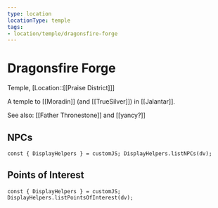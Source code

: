 ```yaml
---
type: location
locationType: temple
tags: 
- location/temple/dragonsfire-forge
---
```


# Dragonsfire Forge
Temple, [Location::[[Praise District]]]

A temple to [[Moradin]] (and [[TrueSilver]]) in [[Jalantar]]. 

See also: [[Father Thronestone]] and [[yancy?]]


## NPCs
```dataviewjs
const { DisplayHelpers } = customJS; DisplayHelpers.listNPCs(dv);
```

## Points of Interest
```dataviewjs
const { DisplayHelpers } = customJS; DisplayHelpers.listPointsOfInterest(dv);
```
